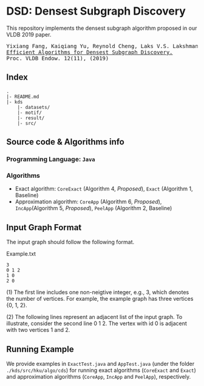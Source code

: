 # DSD: Densest Subgraph Discovery

This repository implements the densest subgraph algorithm proposed in our VLDB 2019 paper.
<pre>
Yixiang Fang, Kaiqiang Yu, Reynold Cheng, Laks V.S. Lakshmanan, Xuemin Lin.
<a href="http://www.vldb.org/pvldb/vol12/p1719-fang.pdf">Efficient Algorithms for Densest Subgraph Discovery.</a>
Proc. VLDB Endow. 12(11), (2019)
</pre>

## Index  
```shell
.
|- README.md                                                    
|- kds
    |- datasets/			 
    |- motif/			
    |- result/			
    |- src/                       
```


## Source code & Algorithms info
### Programming Language: `Java`

### Algorithms 
- Exact algorithm: `CoreExact` (Algorithm 4, *Proposed*), `Exact` (Algorithm 1, Baseline)
- Approximation algorithm: `CoreApp` (Algorithm 6, *Proposed*), `IncApp`(Algorithm 5, *Proposed*), `PeelApp` (Algorithm 2, Baseline)


## Input Graph Format
The input graph  should follow the following format.

 Example.txt

    3
    0 1 2
    1 0
    2 0

(1) The first line includes one non-neigtive integer, e.g., 3, which denotes the number of vertices. For example, the example  graph has three vertices {0, 1, 2}.

(2) The following lines represent an adjacent list of the input graph. To illustrate, consider the second line 0 1 2. The vertex with id 0 is adjacent with two vertices 1 and 2.
 
## Running Example
We provide examples in `ExactTest.java` and `AppTest.java` (under the folder `./kds/src/hku/algo/cds`) for running exact algorithms (`CoreExact` and `Exact`) and approximation algorithms (`CoreApp`, `IncApp` and `PeelApp`), respectively.